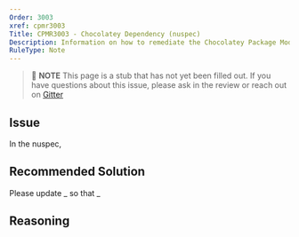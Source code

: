 ```yaml
---
Order: 3003
xref: cpmr3003
Title: CPMR3003 - Chocolatey Dependency (nuspec)
Description: Information on how to remediate the Chocolatey Package Moderation Rule 3003
RuleType: Note
---
```


> :memo: **NOTE** This page is a stub that has not yet been filled out. If you have questions about this issue, please ask in the review or reach out on [Gitter](https://gitter.im/chocolatey/chocolatey.org)

## Issue

In the nuspec,

## Recommended Solution

Please update _ so that _

## Reasoning
